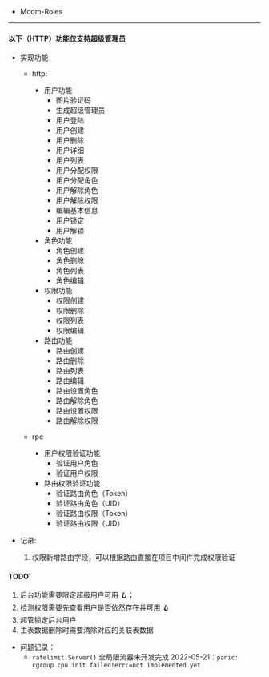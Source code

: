 * Moom-Roles
---

#### 以下（HTTP）功能仅支持超级管理员

* 实现功能
    * http:
        * 用户功能
            * 图片验证码
            * 生成超级管理员
            * 用户登陆
            * 用户创建
            * 用户删除
            * 用户详细
            * 用户列表
            * 用户分配权限
            * 用户分配角色
            * 用户解除角色
            * 用户解除权限
            * 编辑基本信息
            * 用户锁定
            * 用户解锁
        * 角色功能
            * 角色创建
            * 角色删除
            * 角色列表
            * 角色编辑
        * 权限功能
            * 权限创建
            * 权限删除
            * 权限列表
            * 权限编辑
        * 路由功能
            * 路由创建
            * 路由删除
            * 路由列表
            * 路由编辑
            * 路由设置角色
            * 路由解除角色
            * 路由设置权限
            * 路由解除权限

    * rpc
        * 用户权限验证功能
            * 验证用户角色
            * 验证用户权限
        * 路由权限验证功能
            * 验证路由角色（Token）
            * 验证路由角色（UID）
            * 验证路由权限（Token）
            * 验证路由权限（UID）



* 记录:
    1. 权限新增路由字段，可以根据路由直接在项目中间件完成权限验证



#### TODO:
1. 后台功能需要限定超级用户可用 🪝；
2. 检测权限需要先查看用户是否依然存在并可用 🪝
3. 超管锁定后台用户
4. 主表数据删除时需要清除对应的关联表数据





* 问题记录：
    * `ratelimit.Server()` 全局限流器未开发完成 2022-05-21：`panic: cgroup cpu init failed!err:=not implemented yet`
